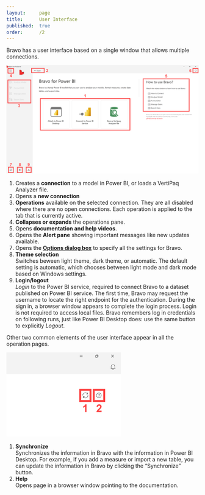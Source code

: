 ```yaml
---
layout:     page
title:      User Interface
published:  true
order:      /2
---
```


Bravo has a user interface based on a single window that allows multiple connections.

<img src="images/general-ui-01.png" width="700">

1. Creates a **connection** to a model in Power BI, or loads a VertiPaq Analyzer file. 
2. Opens a **new connection**
3. **Operations** available on the selected connection. They are all disabled where there are no open connections. Each operation is applied to the tab that is currently active. 
4. **Collapses or expands** the operations pane.
5. Opens **documentation and help videos**.
6. Opens the **Alert pane** showing important messages like new updates available.
7. Opens the [**Options dialog box**](configuration/options.md) to specify all the settings for Bravo.
8. **Theme selection**<br> Switches beween light theme, dark theme, or automatic. The default setting is automatic, which chooses between light mode and dark mode based on Windows settings.
9. **Login/logout**<br> *Login* to the Power BI service, required to connect Bravo to a dataset published on Power BI service. The first time, Bravo may request the username to locate the right endpoint for the authentication. During the sign in, a browser window appears to complete the login process. Login is not required to access local files. Bravo remembers log in credentials on following runs, just like Power BI Desktop does: use the same button to explicitly *Logout*. 

Other two common elements of the user interface appear in all the operation pages.

<img src="images/general-ui-02.png" width="300">

1. **Synchronize**<br> Synchronizes the information in Bravo with the information in Power BI Desktop. For example, if you add a measure or import a new table, you can update the information in Bravo by clicking the “Synchronize” button.
2. **Help**<br> Opens page in a browser window pointing to the documentation.

